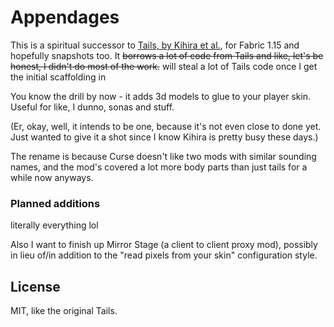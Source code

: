 Appendages
==========

This is a spiritual successor to [Tails, by Kihira et al.](https://github.com/kihira/Tails), for Fabric 1.15 and hopefully snapshots too. It ~~borrows a lot of code from Tails and like, let's be honest, I didn't do most of the work.~~ will steal a lot of Tails code once I get the initial scaffolding in

You know the drill by now - it adds 3d models to glue to your player skin. Useful for like, I dunno, sonas and stuff.

(Er, okay, well, it intends to be one, because it's not even close to done yet. Just wanted to give it a shot since I know Kihira is pretty busy these days.)

The rename is because Curse doesn't like two mods with similar sounding names, and the mod's covered a lot more body parts than just tails for a while now anyways.

### Planned additions

literally everything lol

Also I want to finish up Mirror Stage (a client to client proxy mod), possibly in lieu of/in addition to the "read pixels from your skin" configuration style.

## License

MIT, like the original Tails.

